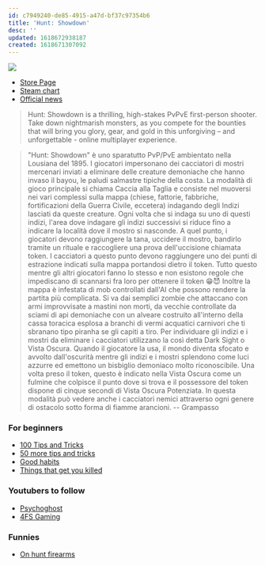 ```yaml
---
id: c7949240-de85-4915-a47d-bf37c97354b6
title: 'Hunt: Showdown'
desc: ''
updated: 1618672938187
created: 1618671307092
---
```


![](/brain/assets/images/2021-04-17-18-10-38.png)
- [Store Page](https://steamcommunity.com/app/594650)
- [Steam chart](https://steamcharts.com/app/594650#All)
- [Official news](https://www.huntshowdown.com/news)

> Hunt: Showdown is a thrilling, high-stakes PvPvE first-person shooter. Take down nightmarish monsters, as you compete for the bounties that will bring you glory, gear, and gold in this unforgiving – and unforgettable - online multiplayer experience.

> "Hunt: Showdown" è uno sparatutto PvP/PvE ambientato nella Lousiana del 1895. I giocatori impersonano dei cacciatori di mostri mercenari inviati a eliminare delle creature demoniache che hanno invaso il bayou, le paludi salmastre tipiche della costa.
La modalità di gioco principale si chiama Caccia alla Taglia e consiste nel muoversi nei vari complessi sulla mappa (chiese, fattorie, fabbriche, fortificazioni della Guerra Civile, eccetera) indagando degli Indizi lasciati da queste creature. Ogni volta che si indaga su uno di questi indizi, l'area dove indagare gli indizi successivi si riduce fino a indicare la località dove il mostro si nasconde. A quel punto, i giocatori devono raggiungere la tana, uccidere il mostro, bandirlo tramite un rituale e raccogliere una prova dell'uccisione chiamata token. I cacciatori a questo punto devono raggiungere uno dei punti di estrazione indicati sulla mappa portandosi dietro il token.
Tutto questo mentre gli altri giocatori fanno lo stesso e non esistono regole che impediscano di scannarsi fra loro per ottenere il token 😁😈
Inoltre la mappa è infestata di mob controllati dall'AI che possono rendere la partita più complicata. Si va dai semplici zombie che attaccano con armi improvvisate a mastini non morti, da vecchie controllate da sciami di api demoniache con un alveare costruito all'interno della cassa toracica esplosa a branchi di vermi acquatici carnivori che ti sbranano tipo piranha se gli capiti a tiro.
Per individuare gli indizi e i mostri da eliminare i cacciatori utilizzano la così detta Dark Sight o Vista Oscura. Quando il giocatore la usa, il mondo diventa sfocato e avvolto dall'oscurità mentre gli indizi e i mostri splendono come luci azzurre ed emettono un bisbiglio demoniaco molto riconoscibile. Una volta preso il token, questo è indicato nella Vista Oscura come un fulmine che colpisce il punto dove si trova e il possessore del token dispone di cinque secondi di Vista Oscura Potenziata. In questa modalità può vedere anche i cacciatori nemici attraverso ogni genere di ostacolo sotto forma di fiamme arancioni. -- Grampasso

### For beginners
- [100 Tips and Tricks](https://www.youtube.com/watch?v=UxQ4U13e3XQ)
- [50 more tips and tricks](https://www.youtube.com/watch?v=HGLhehF85U8)
- [Good habits](https://www.youtube.com/watch?v=qB82ucBEQ0M)
- [Things that get you killed](https://www.youtube.com/watch?v=jgEJF1IvGS0)

### Youtubers to follow
- [Psychoghost](https://www.youtube.com/channel/UC36zqNurlo4asfw1fp1N0LA)
- [4FS Gaming](https://www.youtube.com/channel/UCkbFDtDfnPmZEdgd1nhyKCQ)

### Funnies
- [On hunt firearms](https://www.youtube.com/watch?v=dLE31drHO0Y)